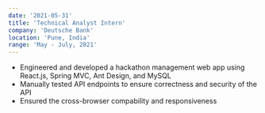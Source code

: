 ```yaml
---
date: '2021-05-31'
title: 'Technical Analyst Intern'
company: 'Deutsche Bank'
location: 'Pune, India'
range: 'May - July, 2021'
---
```


- Engineered and developed a hackathon management web app using React.js, Spring MVC, Ant Design, and MySQL
- Manually tested API endpoints to ensure correctness and security of the API
- Ensured the cross-browser compability and responsiveness
